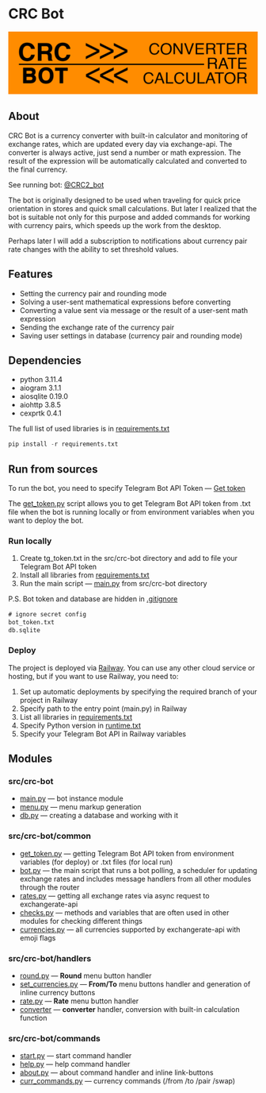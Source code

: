 # CRC Bot

[![info picture](/CRC_git.png)](https://t.me/CRC2_bot)

## About

CRC Bot is a currency converter with built-in calculator and monitoring of exchange rates, which are updated every day via exchange-api.
The converter is always active, just send a number or math expression. The result of the expression will be automatically calculated and converted to the final currency.

See running bot: [@CRC2_bot](https://t.me/CRC2_bot "Converter Rate Calculator")

The bot is originally designed to be used when traveling for quick price orientation in stores and quick small calculations.
But later I realized that the bot is suitable not only for this purpose and added commands for working with currency pairs, which speeds up the work from the desktop.

Perhaps later I will add a subscription to notifications about currency pair rate changes with the ability to set threshold values.

## Features

* Setting the currency pair and rounding mode
* Solving a user-sent mathematical expressions before converting
* Converting a value sent via message or the result of a user-sent math expression
* Sending the exchange rate of the currency pair
* Saving user settings in database (currency pair and rounding mode)

## Dependencies

* python 3.11.4
* aiogram 3.1.1
* aiosqlite 0.19.0
* aiohttp 3.8.5
* cexprtk 0.4.1

The full list of used libraries is in [requirements.txt](requirements.txt)

```Python
pip install -r requirements.txt
```

## Run from sources

To run the bot, you need to specify Telegram Bot API Token — [Get token](https://t.me/BotFather "Telegram BotFather")

The [get_token.py](src/crc-bot/common/get_token.py) script allows you to get Telegram Bot API token from .txt file when the bot is running locally or from environment variables when you want to deploy the bot.

### Run locally

1. Create tg_token.txt in the src/crc-bot directory and add to file your Telegram Bot API token
2. Install all libraries from [requirements.txt](requirements.txt)
3. Run the main script — [main.py](src/crc-bot/main.py) from src/crc-bot directory

P.S. Bot token and database are hidden in [.gitignore](.gitignore)

```gitignore
# ignore secret config
bot_token.txt
db.sqlite
```

### Deploy

The project is deployed via [Railway](https://railway.app/ "Deploy to the cloud"). You can use any other cloud service or hosting, but if you want to use Railway, you need to:

1. Set up automatic deployments by specifying the required branch of your project in Railway
2. Specify path to the entry point (main.py) in Railway
3. List all libraries in [requirements.txt](requirements.txt)
4. Specify Python version in [runtime.txt](runtime.txt)
5. Specify your Telegram Bot API in Railway variables

## Modules

### src/crc-bot

* [main.py](src/crc-bot/main.py) — bot instance module
* [menu.py](src/crc-bot/menu.py) — menu markup generation
* [db.py](src/crc-bot/db.py) — creating a database and working with it

### src/crc-bot/common

* [get_token.py](src/crc-bot/common/get_token.py) — getting Telegram Bot API token from environment variables (for deploy) or .txt files (for local run)
* [bot.py](src/crc-bot/common/bot.py) — the main script that runs a bot polling, a scheduler for updating exchange rates and includes message handlers from all other modules through the router
* [rates.py](src/crc-bot/common/rates.py) — getting all exchange rates via async request to exchangerate-api
* [checks.py](src/crc-bot/common/checks.py) — methods and variables that are often used in other modules for checking different things
* [currencies.py](src/crc-bot/common/currencies.py) — all currencies supported by exchangerate-api with emoji flags

### src/crc-bot/handlers

* [round.py](src/crc-bot/handlers/round.py) — **Round** menu button handler
* [set_currencies.py](src/crc-bot/handlers/set_currencies.py) — **From/To** menu buttons handler and generation of inline currency buttons
* [rate.py](src/crc-bot/handlers/rate.py) — **Rate** menu button handler
* [converter](src/crc-bot/handlers/converter.py) — **converter** handler, conversion with built-in calculation function

### src/crc-bot/commands

* [start.py](src/crc-bot/commands/start.py) — start command handler
* [help.py](src/crc-bot/commands/help.py) — help command handler
* [about.py](src/crc-bot/commands/about.py) — about command handler and inline link-buttons
* [curr_commands.py](src/crc-bot/commands/curr_commands.py) — currency commands (/from /to /pair /swap)
